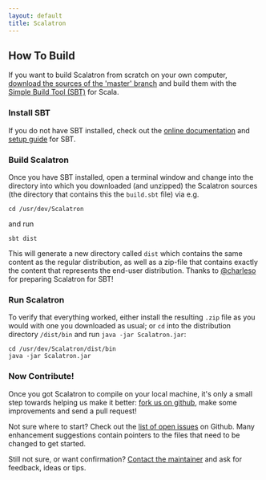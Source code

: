 ```yaml
---
layout: default
title: Scalatron
---
```


## How To Build

If you want to build Scalatron from scratch on your own computer,
[download the sources of the 'master' branch](http://github.com/scalatron/scalatron/zipball/master) and build them
with the [Simple Build Tool (SBT)](http://github.com/harrah/xsbt) for Scala.


### Install SBT

If you do not have SBT installed, check out the [online documentation](https://github.com/harrah/xsbt/blob/0.13/README.md)
and [setup guide](https://github.com/harrah/xsbt/wiki/Getting-Started-Setup) for SBT.


### Build Scalatron

Once you have SBT installed, open a terminal window and change into the directory into which you downloaded
(and unzipped) the Scalatron sources (the directory that contains this the `build.sbt` file) via e.g.

    cd /usr/dev/Scalatron

and run

    sbt dist

This will generate a new directory called `dist` which contains the same content as the regular distribution,
as well as a zip-file that contains exactly the content that represents the end-user distribution.
Thanks to <a href="http://twitter.com/charleso">@charleso</a> for preparing Scalatron for SBT!


### Run Scalatron

To verify that everything worked, either install the resulting `.zip` file as you would with one you downloaded
as usual; or `cd` into the distribution directory `/dist/bin` and run `java -jar Scalatron.jar`:

    cd /usr/dev/Scalatron/dist/bin
    java -jar Scalatron.jar


### Now Contribute!

Once you got Scalatron to compile on your local machine, it's only a small step towards helping us
make it better: [fork us on github](https://github.com/scalatron/scalatron), make some improvements
and send a pull request!

Not sure where to start? Check out the [list of open issues](http://github.com/scalatron/scalatron/issues?state=open)
on Github. Many enhancement suggestions contain pointers to the files that need to be changed to get started.

Still not sure, or want confirmation? [Contact the maintainer](mailto:scalatron@hotmail.com) and ask for feedback,
ideas or tips.


